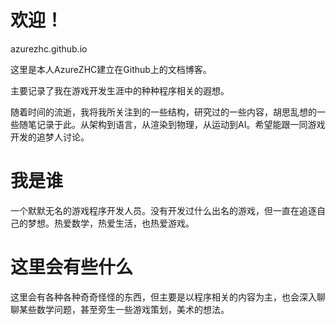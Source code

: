 # 欢迎！

azurezhc.github.io

这里是本人AzureZHC建立在Github上的文档博客。

主要记录了我在游戏开发生涯中的种种程序相关的遐想。

随着时间的流逝，我将我所关注到的一些结构，研究过的一些内容，胡思乱想的一些随笔记录于此。从架构到语言，从渲染到物理，从运动到AI。希望能跟一同游戏开发的追梦人讨论。

# 我是谁

一个默默无名的游戏程序开发人员。没有开发过什么出名的游戏，但一直在追逐自己的梦想。热爱数学，热爱生活，也热爱游戏。

# 这里会有些什么

这里会有各种各种奇奇怪怪的东西，但主要是以程序相关的内容为主，也会深入聊聊某些数学问题，甚至旁生一些游戏策划，美术的想法。

